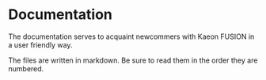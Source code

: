 # Documentation

The documentation serves to acquaint newcommers with Kaeon FUSION in a user friendly way.

The files are written in markdown.
Be sure to read them in the order they are numbered.
